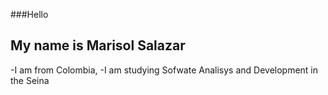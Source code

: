 ###Hello
## My name is Marisol Salazar
-I am from Colombia,
-I am studying Sofwate Analisys and Development in the Seina
